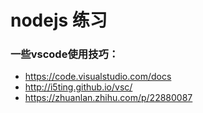 # nodejs 练习

### 一些vscode使用技巧：
- https://code.visualstudio.com/docs
- http://i5ting.github.io/vsc/
- https://zhuanlan.zhihu.com/p/22880087